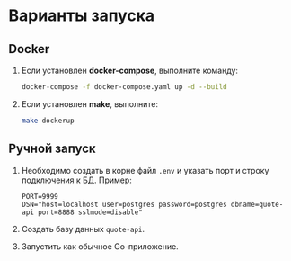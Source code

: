# Варианты запуска

## Docker

1. Если установлен **docker-compose**, выполните команду:

    ```bash
    docker-compose -f docker-compose.yaml up -d --build
    ```

2. Если установлен **make**, выполните:

    ```bash
    make dockerup
    ```

## Ручной запуск

1. Необходимо создать в корне файл `.env` и указать порт и строку подключения к БД. Пример:

    ```env
    PORT=9999
    DSN="host=localhost user=postgres password=postgres dbname=quote-api port=8888 sslmode=disable"
    ```

2. Создать базу данных `quote-api`.

3. Запустить как обычное Go-приложение.

